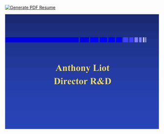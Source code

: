 [![Generate PDF Resume](https://github.com/anthonyliot/profile/actions/workflows/build.yml/badge.svg)](https://github.com/anthonyliot/profile/actions/workflows/build.yml)

![](portfolio/portfolio.gif)

<!-- # profile

```
pdflatex src/index.tex 
```

```
cd docs
bundle install .
bundle exec jekyll serve  
``` -->